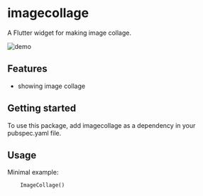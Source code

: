 # imagecollage

A Flutter widget for making image collage.

![demo](https://user-images.githubusercontent.com/29194552/148517560-6f41a081-9b34-4975-9052-a2855d46b555.gif)

## Features

 - showing image collage

## Getting started

To use this package, add imagecollage as a dependency in your pubspec.yaml file.

## Usage

Minimal example:

```dart
    ImageCollage()
```

